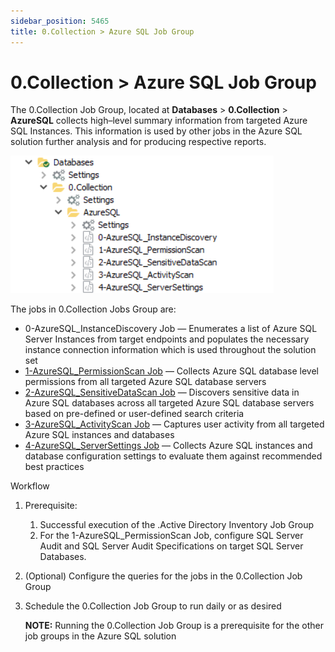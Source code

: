 ```yaml
---
sidebar_position: 5465
title: 0.Collection > Azure SQL Job Group
---
```


# 0.Collection > Azure SQL Job Group

The 0.Collection Job Group, located at **Databases** > **0.Collection** > **AzureSQL** collects high–level summary information from targeted Azure SQL Instances. This information is used by other jobs in the Azure SQL solution further analysis and for producing respective reports.

![0.Collection Job Group - Azure SQL](../../../../../../../../static/images/AccessAnalyzer_12.0/Content/Resources/Images/EnterpriseAuditor/Solutions/Databases/AzureSQL/Collection/CollectionJobMenu.png "0.Collection Job Group - Azure SQL")

The jobs in 0.Collection Jobs Group are:

* 0-AzureSQL\_InstanceDiscovery Job — Enumerates a list of Azure SQL Server Instances from target endpoints and populates the necessary instance connection information which is used throughout the solution set
* [1-AzureSQL\_PermissionScan Job](1-AzureSQL_PermissionScan "1-AzureSQL_PermissionScan Job") — Collects Azure SQL database level permissions from all targeted Azure SQL database servers
* [2-AzureSQL\_SensitiveDataScan Job](2-AzureSQL_SensitiveDataScan "2-AzureSQL_SensitiveDataScan Job") — Discovers sensitive data in Azure SQL databases across all targeted Azure SQL database servers based on pre-defined or user-defined search criteria
* [3-AzureSQL\_ActivityScan Job](3-AzureSQL_ActivityScan "3-AzureSQL_ActivityScan Job") — Captures user activity from all targeted Azure SQL instances and databases
* [4-AzureSQL\_ServerSettings Job](4-AzureSQL_ServerSettings "4-AzureSQL_ServerSettings Job") — Collects Azure SQL instances and database configuration settings to evaluate them against recommended best practices

Workflow

1. Prerequisite:
   1. Successful execution of the .Active Directory Inventory Job Group
   2. For the 1-AzureSQL\_PermissionScan Job, configure SQL Server Audit and SQL Server Audit Specifications on target SQL Server Databases.
2. (Optional) Configure the queries for the jobs in the 0.Collection Job Group
3. Schedule the 0.Collection Job Group to run daily or as desired

   **NOTE:** Running the 0.Collection Job Group is a prerequisite for the other job groups in the Azure SQL solution